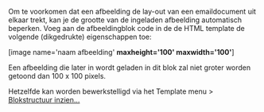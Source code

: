 Om te voorkomen dat een afbeelding de lay-out van een emaildocument uit
elkaar trekt, kan je de grootte van de ingeladen afbeelding automatisch
beperken. Voeg aan de afbeeldingblok code in de de HTML template de
volgende (dikgedrukte) eigenschappen toe:

[image name='naam afbeelding' **maxheight='100' maxwidth='100'**]

Een afbeelding die later in wordt geladen in dit blok zal niet groter
worden getoond dan 100 x 100 pixels.

Hetzelfde kan worden bewerkstelligd via het Template menu \>
[Blokstructuur inzien...](#)
